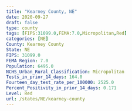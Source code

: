```yaml
---
title: "Kearney County, NE"
date: 2020-09-27
draft: false
type: county
tags: [FIPS:31099.0,FEMA:7.0,Micropolitan,Red]
categories: [NE]
County: Kearney County
State: NE
FIPS: 31099.0
FEMA_Region: 7.0
Population: 6495.0
NCHS_Urban_Rural_Classification: Micropolitan
Tests_in_prior_14_days: 164.0
Fourteen_day_test_rate_per_100000: 2525.0
Percent_Positivity_in_prior_14_days: 0.171
Level: Red
url: /states/NE/kearney-county
---
```




